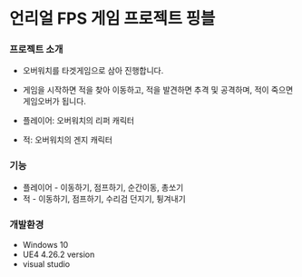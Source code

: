 # 언리얼 FPS 게임 프로젝트 핑블

### 프로젝트 소개

* 오버워치를 타겟게임으로 삼아 진행합니다. 
* 게임을 시작하면 적을 찾아 이동하고, 적을 발견하면 추격 및 공격하며, 적이 죽으면 게임오버가 됩니다. 

* 플레이어: 오버워치의 리퍼 캐릭터
* 적: 오버워치의 겐지 캐릭터

### 기능

* 플레이어 - 이동하기, 점프하기, 순간이동, 총쏘기
* 적 - 이동하기, 점프하기, 수리검 던지기, 튕겨내기

### 개발환경
* Windows 10
* UE4 4.26.2 version
* visual studio
